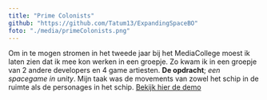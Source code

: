 ```yaml
---
title: "Prime Colonists"
github: "https://github.com/Tatum13/ExpandingSpaceBO"
foto: "./media/primeColonists.png"
---
```


Om in te mogen stromen in het tweede jaar bij het MediaCollege moest ik laten zien dat ik mee kon werken in een groepje. Zo kwam ik in een groepje van 2 andere developers en 4 game artiesten.
**De opdracht**; *een spacegame in unity*. Mijn taak was de movements van zowel het schip in de ruimte als de personages in het schip. 
<a href="https://www.youtube.com/watch?v=qyCA5ZgCp90&ab_channel=rubenros" target="_blank">Bekijk hier de demo</a>